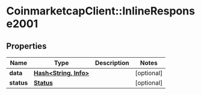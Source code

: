 # CoinmarketcapClient::InlineResponse2001

## Properties
Name | Type | Description | Notes
------------ | ------------- | ------------- | -------------
**data** | [**Hash&lt;String, Info&gt;**](Info.md) |  | [optional] 
**status** | [**Status**](Status.md) |  | [optional] 


